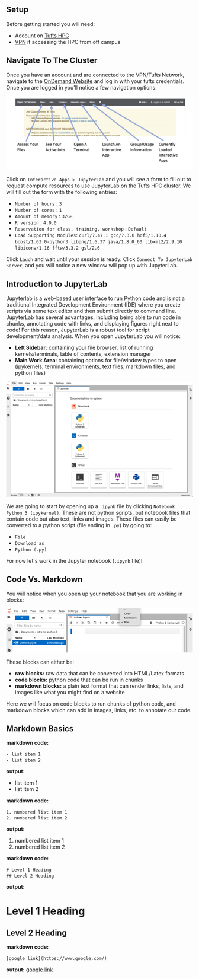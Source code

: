 ## Setup

Before getting started you will need:

- Account on [Tufts HPC](https://access.tufts.edu/research-cluster-account)
- [VPN](https://access.tufts.edu/vpn) if accessing the HPC from off campus

## Navigate To The Cluster

Once you have an account and are connected to the VPN/Tufts Network, navigate to the [OnDemand Website](https://ondemand.pax.tufts.edu/) and log in with your tufts credentials. Once you are logged in you'll notice a few navigation options:

![](images/ondemandLayout.png)

Click on `Interactive Apps > JupyterLab` and you will see a form to fill out to request compute resources to use JupyterLab on the Tufts HPC cluster. We will fill out the form with the following entries:

- `Number of hours` : `3`
- `Number of cores` : `1`
- `Amount of memory` : `32GB`
- `R version` : `4.0.0`
- `Reservation for class, training, workshop` : `Default`
- `Load Supporting Modules`: `curl/7.47.1 gcc/7.3.0 hdf5/1.10.4 boost/1.63.0-python3 libpng/1.6.37 java/1.8.0_60 libxml2/2.9.10 libiconv/1.16 fftw/3.3.2 gsl/2.6`

Click `Lauch` and wait until your session is ready. Click `Connect To JupyterLab Server`, and you will notice a new window will pop up with JupyterLab. 

## Introduction to JupyterLab

Jupyterlab is a web-based user interface to run Python code and is not a traditional Integrated Development Environment (IDE) where you create scripts via some text editor and then submit directly to command line. JupyterLab has several advantages, including being able to run code in chunks, annotating code with links, and displaying figures right next to code! For this reason, JupyterLab is a robust tool for script development/data analysis. When you open JupyterLab you will notice:

- **Left Sidebar**: containing your file browser, list of running kernels/terminals, table of contents, extension manager
- **Main Work Area**: containing options for file/window types to open (ipykernels, terminal environments, text files, markdown files, and python files)

![](images/jupyterlab.png)

We are going to start by opening up a `.ipynb` file by clicking `Notebook Python 3 (ipykernel)`. These are not python scripts, but notebook files that contain code but also text, links and images. These files can easily be converted to a python script (file ending in `.py`) by going to:

- `File`
- `Download as`
- `Python (.py)`

For now let's work in the Jupyter notebook (`.ipynb` file)!

## Code Vs. Markdown

You will notice when you open up your notebook that you are working in blocks:

![](images/blocks.png)

These blocks can either be:

- **raw blocks:** raw data that can be converted into HTML/Latex formats
- **code blocks:** python code that can be run in chunks
- **markdown blocks:** a plain text format that can render links, lists, and images like what you might find on a website

Here we will focus on code blocks to run chunks of python code, and markdown blocks which can add in images, links, etc. to annotate our code.

## Markdown Basics

**markdown code:**

```
- list item 1
- list item 2
```
**output:**
- list item 1
- list item 2

**markdown code:**

```
1. numbered list item 1
2. numbered list item 2
```
**output:**
1. numbered list item 1
2. numbered list item 2

**markdown code:**

```
# Level 1 Heading
## Level 2 Heading
```
**output:**
# Level 1 Heading
## Level 2 Heading

**markdown code:**

```
[google link](https://www.google.com/)
```
**output:**
[google link](https://www.google.com/)

